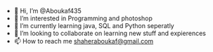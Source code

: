 - 👋 Hi, I’m @Aboukaf435
- 👀 I’m interested in Programming and photoshop 
- 🌱 I’m currently learning java, SQL and Python seperatly
- 💞️ I’m looking to collaborate on learning new stuff and expierences
- 📫 How to reach me shaheraboukaf@gmail.com

<!---
Aboukaf435/Aboukaf435 is a ✨ special ✨ repository because its `README.md` (this file) appears on your GitHub profile.
You can click the Preview link to take a look at your changes.
--->
